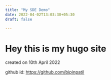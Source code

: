 ```yaml
---
title: "My SDE Demo"
date: 2022-04-02T13:03:38+05:30
draft: false

---
```

 # Hey this is my hugo site
 
 created on 10th April 2022
 
 github id: https://github.com/bipinpatil

